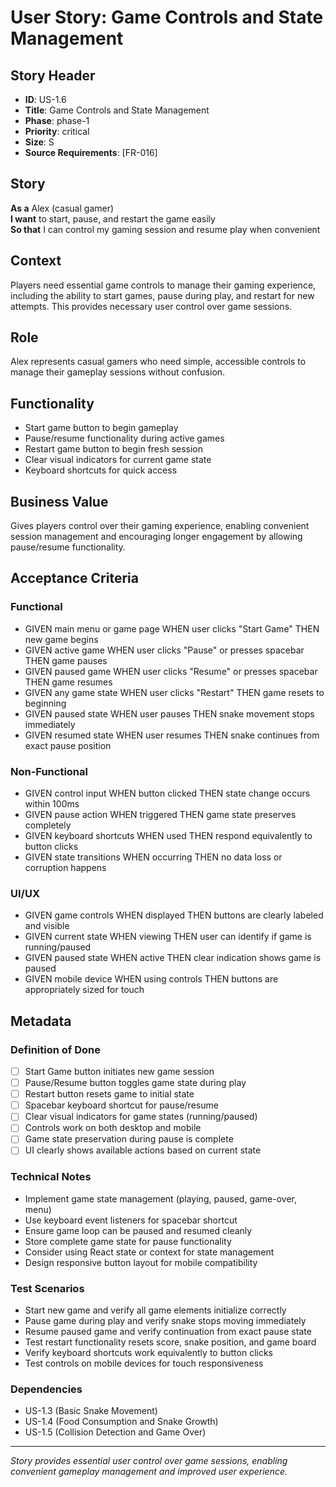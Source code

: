 # User Story: Game Controls and State Management

## Story Header
- **ID**: US-1.6
- **Title**: Game Controls and State Management
- **Phase**: phase-1
- **Priority**: critical
- **Size**: S
- **Source Requirements**: [FR-016]

## Story
**As a** Alex (casual gamer)  
**I want** to start, pause, and restart the game easily  
**So that** I can control my gaming session and resume play when convenient

## Context
Players need essential game controls to manage their gaming experience, including the ability to start games, pause during play, and restart for new attempts. This provides necessary user control over game sessions.

## Role
Alex represents casual gamers who need simple, accessible controls to manage their gameplay sessions without confusion.

## Functionality
- Start game button to begin gameplay
- Pause/resume functionality during active games
- Restart game button to begin fresh session
- Clear visual indicators for current game state
- Keyboard shortcuts for quick access

## Business Value
Gives players control over their gaming experience, enabling convenient session management and encouraging longer engagement by allowing pause/resume functionality.

## Acceptance Criteria

### Functional
- GIVEN main menu or game page WHEN user clicks "Start Game" THEN new game begins
- GIVEN active game WHEN user clicks "Pause" or presses spacebar THEN game pauses
- GIVEN paused game WHEN user clicks "Resume" or presses spacebar THEN game resumes
- GIVEN any game state WHEN user clicks "Restart" THEN game resets to beginning
- GIVEN paused state WHEN user pauses THEN snake movement stops immediately
- GIVEN resumed state WHEN user resumes THEN snake continues from exact pause position

### Non-Functional
- GIVEN control input WHEN button clicked THEN state change occurs within 100ms
- GIVEN pause action WHEN triggered THEN game state preserves completely
- GIVEN keyboard shortcuts WHEN used THEN respond equivalently to button clicks
- GIVEN state transitions WHEN occurring THEN no data loss or corruption happens

### UI/UX
- GIVEN game controls WHEN displayed THEN buttons are clearly labeled and visible
- GIVEN current state WHEN viewing THEN user can identify if game is running/paused
- GIVEN paused state WHEN active THEN clear indication shows game is paused
- GIVEN mobile device WHEN using controls THEN buttons are appropriately sized for touch

## Metadata

### Definition of Done
- [ ] Start Game button initiates new game session
- [ ] Pause/Resume button toggles game state during play
- [ ] Restart button resets game to initial state
- [ ] Spacebar keyboard shortcut for pause/resume
- [ ] Clear visual indicators for game states (running/paused)
- [ ] Controls work on both desktop and mobile
- [ ] Game state preservation during pause is complete
- [ ] UI clearly shows available actions based on current state

### Technical Notes
- Implement game state management (playing, paused, game-over, menu)
- Use keyboard event listeners for spacebar shortcut
- Ensure game loop can be paused and resumed cleanly
- Store complete game state for pause functionality
- Consider using React state or context for state management
- Design responsive button layout for mobile compatibility

### Test Scenarios
- Start new game and verify all game elements initialize correctly
- Pause game during play and verify snake stops moving immediately
- Resume paused game and verify continuation from exact pause state
- Test restart functionality resets score, snake position, and game board
- Verify keyboard shortcuts work equivalently to button clicks
- Test controls on mobile devices for touch responsiveness

### Dependencies
- US-1.3 (Basic Snake Movement)
- US-1.4 (Food Consumption and Snake Growth)
- US-1.5 (Collision Detection and Game Over)

---

*Story provides essential user control over game sessions, enabling convenient gameplay management and improved user experience.*